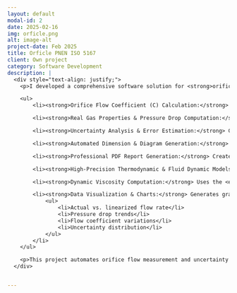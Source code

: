 ```yaml
---
layout: default
modal-id: 2
date: 2025-02-16
img: orficle.png
alt: image-alt
project-date: Feb 2025
title: Orficle PNEN ISO 5167 
client: Own project
category: Software Development
description: |
  <div style="text-align: justify;">
    <p>I developed a comprehensive software solution for <strong>orifice flow measurement and uncertainty analysis</strong> in accordance with <strong>PN EN ISO 5167</strong>. This tool automates complex calculations related to real gas behavior, pressure drop estimation, and uncertainty evaluation, providing engineers and researchers with a powerful and accurate flow measurement system.</p>

    <ul>
        <li><strong>Orifice Flow Coefficient (C) Calculation:</strong> Accurately determines the discharge coefficient based on fluid properties, geometry, and operating conditions.</li>

        <li><strong>Real Gas Properties & Pressure Drop Computation:</strong> Uses the <em>Redlich-Kwong</em> equation of state for air-water vapor mixtures, computing density, viscosity, heat capacity, and pressure drop across the orifice.</li>

        <li><strong>Uncertainty Analysis & Error Estimation:</strong> Calculates absolute and relative uncertainties in flow measurement based on orifice geometry and fluid parameters.</li>

        <li><strong>Automated Dimension & Diagram Generation:</strong> Automatically generates <strong>PNG diagrams</strong> with orifice dimensions, flow parameters, and uncertainty results.</li>

        <li><strong>Professional PDF Report Generation:</strong> Creates detailed reports containing all computed values, uncertainty analysis, error assessment, and flow coefficient results.</li>

        <li><strong>High-Precision Thermodynamic & Fluid Dynamic Models:</strong> Implements industry-standard models such as <em>Redlich-Kwong</em>, <em>IAPWS-95</em> for vapor properties, and <em>Lemmon (2000)</em> for air density calculations.</li>

        <li><strong>Dynamic Viscosity Computation:</strong> Uses the <em>Sutherland formula</em> with Wilke mixing rules and pressure correction models to determine viscosity under different conditions.</li>

        <li><strong>Data Visualization & Charts:</strong> Generates graphical representations of key flow characteristics, including:
            <ul>
                <li>Actual vs. linearized flow rate</li>
                <li>Pressure drop trends</li>
                <li>Flow coefficient variations</li>
                <li>Uncertainty distribution</li>
            </ul>
        </li>
    </ul>

    <p>This project automates orifice flow measurement and uncertainty analysis, providing a user-friendly solution for engineers and industry professionals. By integrating advanced computational models and automated reporting, the software enhances accuracy and efficiency in fluid dynamics applications.</p>
  </div>


---
```

